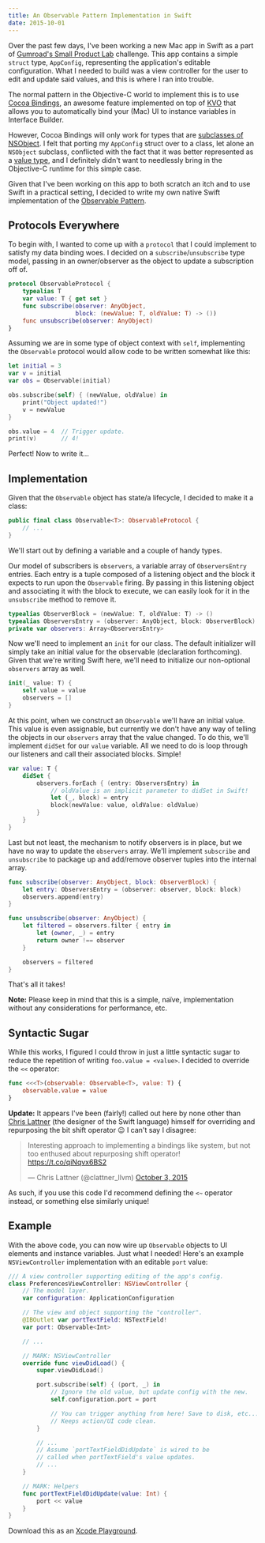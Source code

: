 ```yaml
---
title: An Observable Pattern Implementation in Swift
date: 2015-10-01
---
```


Over the past few days, I've been working a new Mac app in Swift as a part of [Gumroad's Small Product Lab](https://gumroad.com/smallproductlab) challenge. This app contains a simple `struct` type, `AppConfig`, representing the application's editable configuration. What I needed to build was a view controller for the user to edit and update said values, and this is where I ran into trouble.

The normal pattern in the Objective-C world to implement this is to use [Cocoa Bindings](https://developer.apple.com/library/mac/documentation/Cocoa/Conceptual/CocoaBindings/CocoaBindings.html), an awesome feature implemented on top of [KVO](https://developer.apple.com/library/mac/documentation/Cocoa/Conceptual/KeyValueObserving/KeyValueObserving.html) that allows you to automatically bind your (Mac) UI to instance variables in Interface Builder.

However, Cocoa Bindings will only work for types that are [subclasses of NSObject](http://stackoverflow.com/q/24092285). I felt that porting my `AppConfig` struct over to a class, let alone an `NSObject` subclass, conflicted with the fact that it was better represented as a [value type](https://www.mikeash.com/pyblog/friday-qa-2015-07-17-when-to-use-swift-structs-and-classes.html), and I definitely didn't want to needlessly bring in the Objective-C runtime for this simple case.

Given that I've been working on this app to both scratch an itch and to use Swift in a practical setting, I decided to write my own native Swift implementation of the [Observable Pattern](https://en.wikipedia.org/wiki/Observer_pattern).

## Protocols Everywhere
To begin with, I wanted to come up with a `protocol` that I could implement to satisfy my data binding woes. I decided on a `subscribe`/`unsubscribe` type model, passing in an owner/observer as the object to update a subscription off of.

```swift
protocol ObservableProtocol {
    typealias T
    var value: T { get set }
    func subscribe(observer: AnyObject,
                   block: (newValue: T, oldValue: T) -> ())
    func unsubscribe(observer: AnyObject)
}
```

Assuming we are in some type of object context with `self`, implementing the `Observable` protocol would allow code to be written somewhat like this:

```swift
let initial = 3
var v = initial
var obs = Observable(initial)

obs.subscribe(self) { (newValue, oldValue) in
    print("Object updated!")
    v = newValue
}

obs.value = 4  // Trigger update.
print(v)       // 4!
```

Perfect! Now to write it&hellip;

## Implementation
Given that the `Observable` object has state/a lifecycle, I decided to make it a class:

```swift
public final class Observable<T>: ObservableProtocol {
    // ...
}
```

We'll start out by defining a variable and a couple of handy types.

Our model of subscribers is `observers`, a variable array of `ObserversEntry` entries. Each  entry is a tuple composed of a listening object and the block it expects to run upon the `Observable` firing. By passing in this listening object and associating it with the block to execute, we can easily look for it in the `unsubscribe` method to remove it.

```swift
typealias ObserverBlock = (newValue: T, oldValue: T) -> ()
typealias ObserversEntry = (observer: AnyObject, block: ObserverBlock)
private var observers: Array<ObserversEntry>
```

Now we'll need to implement an `init` for our class. The default initializer will simply take an initial value for the observable (declaration forthcoming). Given that we're writing Swift here, we'll need to initialize our non-optional `observers` array as well.

```swift
init(_ value: T) {
    self.value = value
    observers = []
}
```

At this point, when we construct an `Observable` we'll have an initial value. This value is even assignable, but currently we don't have any way of telling the objects in our `observers` array that the value changed. To do this, we'll implement `didSet` for our `value` variable. All we need to do is loop through our listeners and call their associated blocks. Simple!

```swift
var value: T {
    didSet {
        observers.forEach { (entry: ObserversEntry) in
            // oldValue is an implicit parameter to didSet in Swift!
            let (_, block) = entry
            block(newValue: value, oldValue: oldValue)
        }
    }
}
```

Last but not least, the mechanism to notify observers is in place, but we have no way to update the `observers` array. We'll implement `subscribe` and `unsubscribe` to package up and add/remove observer tuples into the internal array.

```swift
func subscribe(observer: AnyObject, block: ObserverBlock) {
    let entry: ObserversEntry = (observer: observer, block: block)
    observers.append(entry)
}

func unsubscribe(observer: AnyObject) {
    let filtered = observers.filter { entry in
        let (owner, _) = entry
        return owner !== observer
    }

    observers = filtered
}
```

That's all it takes!

**Note:** Please keep in mind that this is a simple, naïve, implementation without any considerations for performance, etc.

## Syntactic Sugar

While this works, I figured I could throw in just a little syntactic sugar to reduce the repetition of writing `foo.value = <value>`. I decided to override the `<<` operator:

```swift
func <<<T>(observable: Observable<T>, value: T) {
    observable.value = value
}
```

**Update:** It appears I've been (fairly!) called out here by none other than [Chris Lattner](http://nondot.org/sabre/) (the designer of the Swift language) himself for overriding and repurposing the bit shift operator 😉 I can't say I disagree:

<div class="twitter-wrapper"><blockquote class="twitter-tweet" lang="en"><p lang="en" dir="ltr">Interesting approach to implementing a bindings like system, but not too enthused about repurposing shift operator! <a href="https://t.co/qiNqvx6BS2">https://t.co/qiNqvx6BS2</a></p>&mdash; Chris Lattner (@clattner_llvm) <a href="https://twitter.com/clattner_llvm/status/650354422430588928">October 3, 2015</a></blockquote>
<script async src="//platform.twitter.com/widgets.js" charset="utf-8"></script></div>

As such, if you use this code I'd recommend defining the `<~` operator instead, or something else similarly unique!

## Example
With the above code, you can now wire up `Observable` objects to UI elements and instance variables. Just what I needed! Here's an example `NSViewController` implementation with an editable `port` value:

```swift
/// A view controller supporting editing of the app's config.
class PreferencesViewController: NSViewController {
    // The model layer.
    var configuration: ApplicationConfiguration

    // The view and object supporting the "controller".
    @IBOutlet var portTextField: NSTextField!
    var port: Observable<Int>

    // ...

    // MARK: NSViewController
    override func viewDidLoad() {
        super.viewDidLoad()

        port.subscribe(self) { (port, _) in
            // Ignore the old value, but update config with the new.
            self.configuration.port = port

            // You can trigger anything from here! Save to disk, etc...
            // Keeps action/UI code clean.
        }

        // ...
        // Assume `portTextFieldDidUpdate` is wired to be
        // called when portTextField's value updates.
        // ...
    }

    // MARK: Helpers
    func portTextFieldDidUpdate(value: Int) {
        port << value
    }
}
```

Download this as an [Xcode Playground](https://github.com/cfdrake/swift-observables-example).
